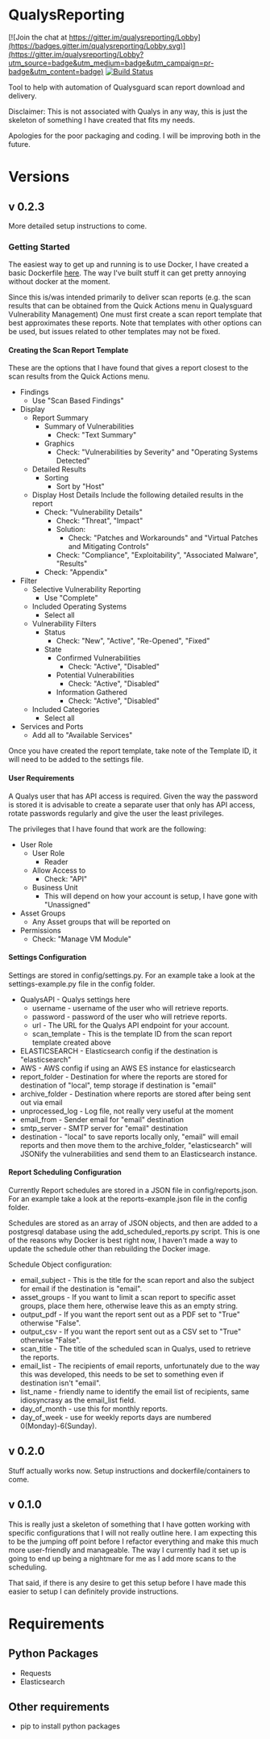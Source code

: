 # QualysReporting

[![Join the chat at https://gitter.im/qualysreporting/Lobby](https://badges.gitter.im/qualysreporting/Lobby.svg)](https://gitter.im/qualysreporting/Lobby?utm_source=badge&utm_medium=badge&utm_campaign=pr-badge&utm_content=badge)
[![Build Status](https://travis-ci.org/StanPast/QualysReporting.svg?branch=master)](https://travis-ci.org/StanPast/QualysReporting)

Tool to help with automation of Qualysguard scan report download and delivery.

Disclaimer: This is not associated with Qualys in any way, this is just the
skeleton of something I have created that fits my needs.

Apologies for the poor packaging and coding. I will be improving both in the future.

# Versions
## v 0.2.3
More detailed setup instructions to come.

### Getting Started
The easiest way to get up and running is to use Docker, I have created a basic
Dockerfile [here](https://github.com/dmwoods38/QualysReportingDocker). The way
I've built stuff it can get pretty annoying without docker at the moment.

Since this is/was intended primarily to deliver scan reports (e.g. the scan results
that can be obtained from the Quick Actions menu in Qualysguard Vulnerability Management)
One must first create a scan report template that best approximates these reports.
Note that templates with other options can be used, but issues related to other templates
may not be fixed.

#### Creating the Scan Report Template
These are the options that I have found that gives a report closest to the scan results
from the Quick Actions menu.

* Findings
  * Use "Scan Based Findings"  
* Display
  * Report Summary
    * Summary of Vulnerabilities
      * Check: "Text Summary"
    * Graphics
      * Check: "Vulnerabilities by Severity" and "Operating Systems Detected"
  * Detailed Results
    * Sorting
      * Sort by "Host"
  * Display Host Details Include the following detailed results in the report
    * Check: "Vulnerability Details"
      * Check: "Threat", "Impact"
      * Solution:
        * Check: "Patches and Workarounds" and "Virtual Patches and Mitigating Controls"
      * Check: "Compliance", "Exploitability", "Associated Malware", "Results"
    * Check: "Appendix"
* Filter
  * Selective Vulnerability Reporting
    * Use "Complete"
  * Included Operating Systems
    * Select all
  * Vulnerability Filters
    * Status
      * Check: "New", "Active", "Re-Opened", "Fixed"
    * State
      * Confirmed Vulnerabilities
        * Check: "Active", "Disabled"
      * Potential Vulnerabilities
        * Check: "Active", "Disabled"
      * Information Gathered
        * Check: "Active", "Disabled"
  * Included Categories
    * Select all
* Services and Ports
  * Add all to "Available Services"
  
Once you have created the report template, take note of the Template ID, it will
need to be added to the settings file.

#### User Requirements
A Qualys user that has API access is required.
Given the way the password is stored it is advisable to create a separate user
that only has API access, rotate passwords regularly and give the user the 
least privileges.

The privileges that I have found that work are the following:
* User Role
  * User Role
    * Reader
  * Allow Access to
    * Check: "API"
  * Business Unit
    * This will depend on how your account is setup, I have gone with "Unassigned"
* Asset Groups
  * Any Asset groups that will be reported on
* Permissions
  * Check: "Manage VM Module"

#### Settings Configuration
Settings are stored in config/settings.py. For an example take a look at the
settings-example.py file in the config folder.

* QualysAPI - Qualys settings here
  * username - username of the user who will retrieve reports.
  * password - password of the user who will retrieve reports.
  * url - The URL for the Qualys API endpoint for your account.
  * scan_template - This is the template ID from the scan report template created
                    above
* ELASTICSEARCH - Elasticsearch config if the destination is "elasticsearch"
* AWS - AWS config if using an AWS ES instance for elasticsearch
* report_folder - Destination for where the reports are stored for destination 
                  of "local", temp storage if destination is "email"
* archive_folder - Destination where reports are stored after being sent out
                   via email
* unprocessed_log - Log file, not really very useful at the moment
* email_from - Sender email for "email" destination
* smtp_server - SMTP server for "email" destination
* destination - "local" to save reports locally only, "email" will email reports
                and then move them to the archive_folder, "elasticsearch" will 
                JSONify the vulnerabilities and send them to an Elasticsearch instance.

#### Report Scheduling Configuration
Currently Report schedules are stored in a JSON file in config/reports.json. 
For an example take a look at the reports-example.json file in the config folder.

Schedules are stored as an array of JSON objects, and then are added to a postgresql
database using the add_scheduled_reports.py script. This is one of the reasons why
Docker is best right now, I haven't made a way to update the schedule other than
rebuilding the Docker image.

Schedule Object configuration:
* email_subject - This is the title for the scan report and also the subject for
                  email if the destination is "email".
* asset_groups - If you want to limit a scan report to specific asset groups, 
                 place them here, otherwise leave this as an empty string.
* output_pdf - If you want the report sent out as a PDF set to "True" otherwise
               "False".
* output_csv - If you want the report sent out as a CSV set to "True" otherwise
               "False".
* scan_title - The title of the scheduled scan in Qualys, used to retrieve the reports.
* email_list - The recipients of email reports, unfortunately due to the way this was 
               developed, this needs to be set to something even if destination isn't
               "email".
* list_name - friendly name to identify the email list of recipients, same idiosyncrasy 
              as the email_list field.
* day_of_month - use this for monthly reports.
* day_of_week - use for weekly reports days are numbered 0(Monday)-6(Sunday).

## v 0.2.0
Stuff actually works now. Setup instructions and dockerfile/containers to come.

## v 0.1.0
This is really just a skeleton of something that I have gotten working with
specific configurations that I will not really outline here. I am expecting
this to be the jumping off point before I refactor everything and make this
much more user-friendly and manageable. The way I currently had it set up
is going to end up being a nightmare for me as I add more scans to the
scheduling.

That said, if there is any desire to get this setup before I have made this
easier to setup I can definitely provide instructions.

# Requirements
## Python Packages
* Requests
* Elasticsearch

## Other requirements
* pip to install python packages


